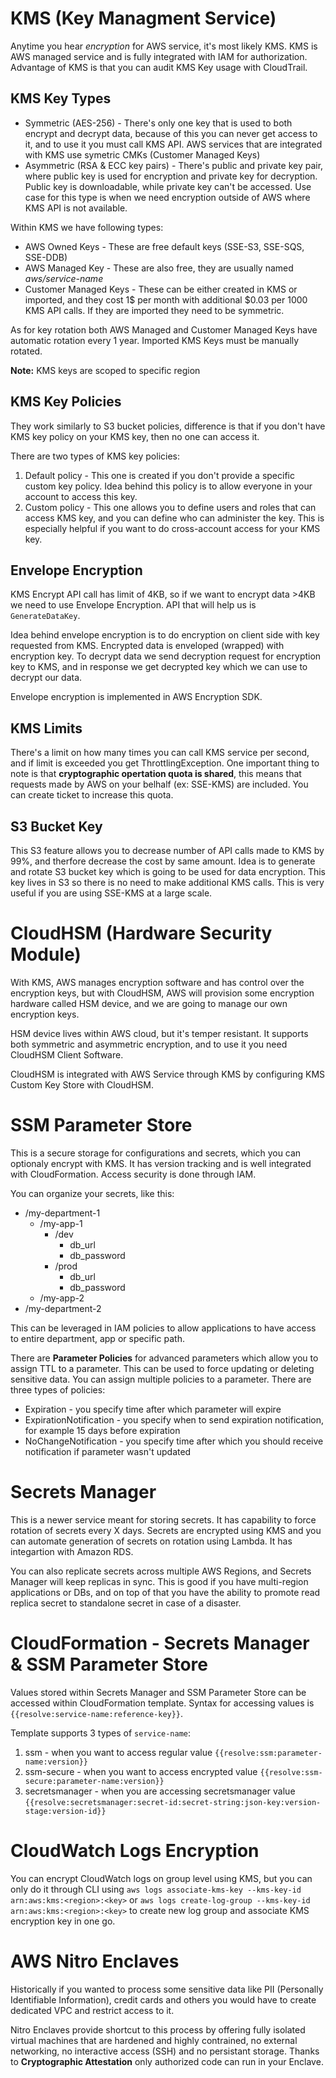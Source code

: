 # KMS (Key Managment Service)

Anytime you hear _encryption_ for AWS service, it's most likely KMS. KMS is AWS managed service and is fully integrated with IAM for authorization. Advantage of KMS is that you can audit KMS Key usage with CloudTrail.

## KMS Key Types

- Symmetric (AES-256) - There's only one key that is used to both encrypt and decrypt data, because of this you can never get access to it, and to use it you must call KMS API. AWS services that are integrated with KMS use symetric CMKs (Customer Managed Keys)
- Asymmetric (RSA & ECC key pairs) - There's public and private key pair, where public key is used for encryption and private key for decryption. Public key is downloadable, while private key can't be accessed. Use case for this type is when we need encryption outside of AWS where KMS API is not available.

Within KMS we have following types:

- AWS Owned Keys - These are free default keys (SSE-S3, SSE-SQS, SSE-DDB)
- AWS Managed Key - These are also free, they are usually named _aws/service-name_
- Customer Managed Keys - These can be either created in KMS or imported, and they cost 1$ per month with additional $0.03 per 1000 KMS API calls. If they are imported they need to be symmetric.

As for key rotation both AWS Managed and Customer Managed Keys have automatic rotation every 1 year. Imported KMS Keys must be manually rotated.

**Note:** KMS keys are scoped to specific region

## KMS Key Policies

They work similarly to S3 bucket policies, difference is that if you don't have KMS key policy on your KMS key, then no one can access it.

There are two types of KMS key policies:

1. Default policy - This one is created if you don't provide a specific custom key policy. Idea behind this policy is to allow everyone in your account to access this key.
2. Custom policy - This one allows you to define users and roles that can access KMS key, and you can define who can administer the key. This is especially helpful if you want to do cross-account access for your KMS key.

## Envelope Encryption

KMS Encrypt API call has limit of 4KB, so if we want to encrypt data >4KB we need to use Envelope Encryption. API that will help us is `GenerateDataKey`.

Idea behind envelope encryption is to do encryption on client side with key requested from KMS. Encrypted data is enveloped (wrapped) with encryption key. To decrypt data we send decryption request for encryption key to KMS, and in response we get decrypted key which we can use to decrypt our data.

Envelope encryption is implemented in AWS Encryption SDK.

## KMS Limits

There's a limit on how many times you can call KMS service per second, and if limit is exceeded you get ThrottlingException. One important thing to note is that **cryptographic opertation quota is shared**, this means that requests made by AWS on your belhalf (ex: SSE-KMS) are included. You can create ticket to increase this quota.

## S3 Bucket Key

This S3 feature allows you to decrease number of API calls made to KMS by 99%, and therfore decrease the cost by same amount. Idea is to generate and rotate S3 bucket key which is going to be used for data encryption. This key lives in S3 so there is no need to make additional KMS calls. This is very useful if you are using SSE-KMS at a large scale.

# CloudHSM (Hardware Security Module)

With KMS, AWS manages encryption software and has control over the encryption keys, but with CloudHSM, AWS will provision some encryption hardware called HSM device, and we are going to manage our own encryption keys.

HSM device lives within AWS cloud, but it's temper resistant. It supports both symmetric and asymmetric encryption, and to use it you need CloudHSM Client Software.

CloudHSM is integrated with AWS Service through KMS by configuring KMS Custom Key Store with CloudHSM.

# SSM Parameter Store

This is a secure storage for configurations and secrets, which you can optionaly encrypt with KMS. It has version tracking and is well integrated with CloudFormation. Access security is done through IAM.

You can organize your secrets, like this:

- /my-department-1
  - /my-app-1
    - /dev
      - db_url
      - db_password
    - /prod
      - db_url
      - db_password
  - /my-app-2
- /my-department-2

This can be leveraged in IAM policies to allow applications to have access to entire department, app or specific path.

There are **Parameter Policies** for advanced parameters which allow you to assign TTL to a parameter. This can be used to force updating or deleting sensitive data.
You can assign multiple policies to a parameter. There are three types of policies:

- Expiration - you specify time after which parameter will expire
- ExpirationNotification - you specify when to send expiration notification, for example 15 days before expiration
- NoChangeNotification - you specify time after which you should receive notification if parameter wasn't updated

# Secrets Manager

This is a newer service meant for storing secrets. It has capability to force rotation of secrets every X days. Secrets are encrypted using KMS and you can automate generation of secrets on rotation using Lambda. It has integartion with Amazon RDS.

You can also replicate secrets across multiple AWS Regions, and Secrets Manager will keep replicas in sync. This is good if you have multi-region applications or DBs, and on top of that you have the ability to promote read replica secret to standalone secret in case of a disaster.

# CloudFormation - Secrets Manager & SSM Parameter Store

Values stored within Secrets Manager and SSM Parameter Store can be accessed within CloudFormation template. Syntax for accessing values is `{{resolve:service-name:reference-key}}`.

Template supports 3 types of `service-name`:

1. ssm - when you want to access regular value `{{resolve:ssm:parameter-name:version}}`
2. ssm-secure - when you want to access encrypted value `{{resolve:ssm-secure:parameter-name:version}}`
3. secretsmanager - when you are accessing secretsmanager value `{{resolve:secretsmanager:secret-id:secret-string:json-key:version-stage:version-id}}`

# CloudWatch Logs Encryption

You can encrypt CloudWatch logs on group level using KMS, but you can only do it through CLI using `aws logs associate-kms-key --kms-key-id arn:aws:kms:<region>:<key>` or `aws logs create-log-group --kms-key-id arn:aws:kms:<region>:<key>` to create new log group and associate KMS encryption key in one go.

# AWS Nitro Enclaves

Historically if you wanted to process some sensitive data like PII (Personally Identifiable Information), credit cards and others you would have to create dedicated VPC and restrict access to it.

Nitro Enclaves provide shortcut to this process by offering fully isolated virtual machines that are hardened and highly contrained, no external networking, no interactive access (SSH) and no persistant storage. Thanks to **Cryptographic Attestation** only authorized code can run in your Enclave.
